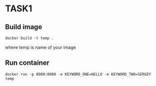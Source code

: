 # TASK1

## Build image 

```
docker build -t temp .
```
where temp is name of your image 

## Run container

```
docker run -p 8080:8080 -e KEYWORD_ONE=HELLO -e KEYWORD_TWO=SERGEY temp
```




